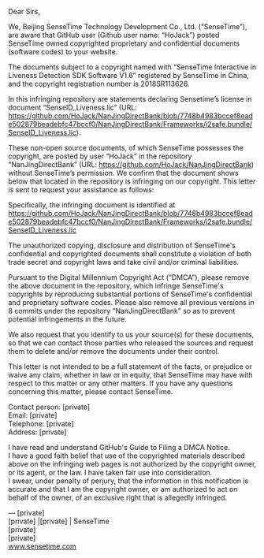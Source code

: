 Dear Sirs,

We, Beijing SenseTime Technology Development Co., Ltd. (“SenseTime”), are aware that GitHub user (Github user name: “HoJack”) posted SenseTime owned copyrighted proprietary and confidential documents (software codes) to your website.

The documents subject to a copyright named with “SenseTime Interactive in Liveness Detection SDK Software V1.6” registered by SenseTime in China, and the copyright registration number is 2018SR113626.

In this infringing repository are statements declaring Sensetime’s license in document “SenseID_Liveness.lic” (URL: https://github.com/HoJack/NanJingDirectBank/blob/7748b4983bccef8eade502879beadebfc47bccf0/NanJingDirectBank/Frameworks/i2safe.bundle/SenseID_Liveness.lic).

These non-open source documents, of which SenseTime possesses the copyright, are posted by user “HoJack” in the repository “NanJingDirectBank” (URL: https://github.com/HoJack/NanJingDirectBank) without SenseTime’s permission. We confirm that the document shows below that located in the repository is infringing on our copyright. This letter is sent to request your assistance as follows:

Specifically, the infringing document is identified at https://github.com/HoJack/NanJingDirectBank/blob/7748b4983bccef8eade502879beadebfc47bccf0/NanJingDirectBank/Frameworks/i2safe.bundle/SenseID_Liveness.lic

The unauthorized copying, disclosure and distribution of SenseTime's confidential and copyrighted documents shall constitute a violation of both trade secret and copyright laws and take civil and/or criminal liabilities.

Pursuant to the Digital Millennium Copyright Act (“DMCA”), please remove the above document in the repository, which infringe SenseTime's copyrights by reproducing substantial portions of SenseTime's confidential and proprietary software codes. Please also remove all previous versions in 8 commits under the repository “NanJingDirectBank” so as to prevent potential infringements in the future.

We also request that you identify to us your source(s) for these documents, so that we can contact those parties who released the sources and request them to delete and/or remove the documents under their control.

This letter is not intended to be a full statement of the facts, or prejudice or waive any claim, whether in law or in equity, that SenseTime may have with respect to this matter or any other matters. If you have any questions concerning this matter, please contact SenseTime.

Contact person: [private]  
Email: [private]  
Telephone: [private]  
Address: [private]  

I have read and understand GitHub's Guide to Filing a DMCA Notice.  
I have a good faith belief that use of the copyrighted materials described above on the infringing web pages is not authorized by the copyright owner, or its agent, or the law. I have taken fair use into consideration.  
I swear, under penalty of perjury, that the information in this notification is accurate and that I am the copyright owner, or am authorized to act on behalf of the owner, of an exclusive right that is allegedly infringed.  

—
[private]  
[private] |[private] | SenseTime  
[private]  
[private]  
www.sensetime.com
